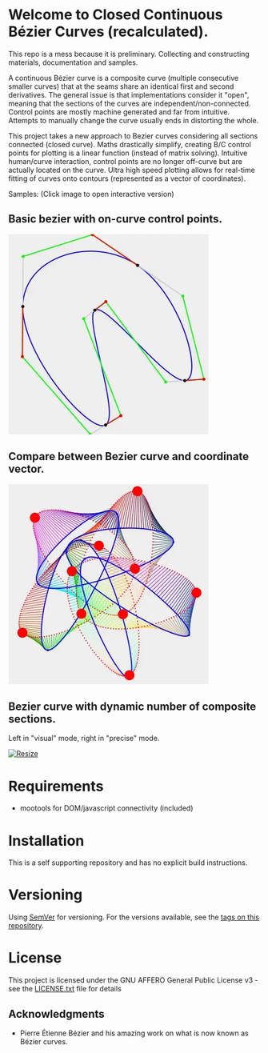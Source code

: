 # Welcome to Closed Continuous Bézier Curves (recalculated).

This repo is a mess because it is preliminary.
Collecting and constructing materials, documentation and samples.

A continuous Bézier curve is a composite curve (multiple consecutive smaller curves) that at the seams share an identical first and second derivatives.
The general issue is that implementations consider it "open", meaning that the sections of the curves are independent/non-connected.
Control points are mostly machine generated and far from intuitive.
Attempts to manually change the curve usually ends in distorting the whole.

This project takes a new approach to Bezier curves considering all sections connected (closed curve).
Maths drastically simplify, creating B/C control points for plotting is a linear function (instead of matrix solving).
Intuitive human/curve interaction, control points are no longer off-curve but are actually located on the curve.
Ultra high speed plotting allows for real-time fitting of curves onto contours (represented as a vector of coordinates).

Samples: (Click image to open interactive version)

## Basic bezier with on-curve control points.

[![Animated](docs/animated-400x400.webp)](https://RockingShip.github.io/ccbc/animated.html)

## Compare between Bezier curve and coordinate vector.

[![Compare](docs/compare-400x400.webp)](https://RockingShip.github.io/ccbc/compare.html)

## Bezier curve with dynamic number of composite sections.

Left in "visual" mode, right in "precise" mode.

[![Resize](docs/resize-400x400.webp)](https://RockingShip.github.io/ccbc/resize.html)

# Requirements

*   mootools for DOM/javascript connectivity (included)

# Installation

This is a self supporting repository and has no explicit build instructions.

# Versioning

Using [SemVer](http://semver.org/) for versioning. For the versions available, see the [tags on this repository](https://github.com/RockingShip/ccbc/tags).

# License

This project is licensed under the GNU AFFERO General Public License v3 - see the [LICENSE.txt](LICENSE.txt) file for details

## Acknowledgments

* Pierre Étienne Bézier and his amazing work on what is now known as Bézier curves.
